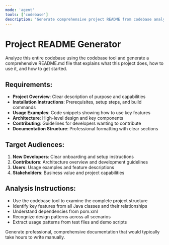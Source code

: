 ```yaml
---
mode: 'agent'
tools: ['codebase']
description: 'Generate comprehensive project README from codebase analysis'
---
```


# Project README Generator

Analyze this entire codebase using the codebase tool and generate a comprehensive README.md file that explains what this project does, how to use it, and how to get started.

## Requirements:
- **Project Overview**: Clear description of purpose and capabilities
- **Installation Instructions**: Prerequisites, setup steps, and build commands  
- **Usage Examples**: Code snippets showing how to use key features
- **Architecture**: High-level design and key components
- **Contributing**: Guidelines for developers wanting to contribute
- **Documentation Structure**: Professional formatting with clear sections

## Target Audiences:
1. **New Developers**: Clear onboarding and setup instructions
2. **Contributors**: Architecture overview and development guidelines  
3. **Users**: Usage examples and feature descriptions
4. **Stakeholders**: Business value and project capabilities

## Analysis Instructions:
- Use the codebase tool to examine the complete project structure
- Identify key features from all Java classes and their relationships
- Understand dependencies from pom.xml
- Recognize design patterns across all scenarios
- Extract usage patterns from test files and demo scripts

Generate professional, comprehensive documentation that would typically take hours to write manually.
